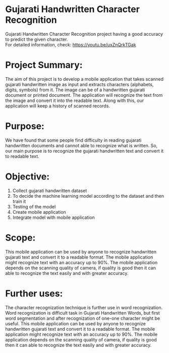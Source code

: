 # Gujarati Handwritten Character Recognition
Gujarati Handwritten Character Recognition project having a good accuracy to predict the given character.<br/>
For detailed information, check: https://youtu.be/uxZnQrkTGak

# Project Summary:
The aim of this project is to develop a mobile application that takes scanned gujarati handwritten image as input and extracts characters (alphabets, digits, symbols) from it. The
image can be of a handwritten gujarati document or printed document. The application will recognize the text from the image and convert it into the readable text. Along with this, our application will keep a history of scanned records.

# Purpose:
We have found that some people find difficulty in reading gujarati handwritten documents and cannot able to recognize what is written. So, our main purpose is to recognize the gujarati handwritten text and convert it to readable text.

# Objective:
1. Collect gujarati handwritten dataset
2. To decide the machine learning model according to the dataset and then train it
3. Testing of the model
4. Create mobile application
5. Integrate model with mobile application

# Scope:
This mobile application can be used by anyone to recognize handwritten gujarati text and
convert it to a readable format. The mobile application might recognize text with an accuracy
up to 90%. The mobile application depends on the scanning quality of camera, if quality is
good then it can able to recognize the text easily and with greater accuracy.

# Further uses:
The character recognization technique is further use in word recognization. Word recognization is difficult task in Gujarati Handwritten Words, but first word segmentation and after recognization of one-one character might be useful.
This mobile application can be used by anyone to recognize handwritten gujarati text and convert it to a readable format. The mobile application might recognize text with an accuracy up to 90%. The mobile application depends on the scanning quality of camera, if quality is good then it can able to recognize the text easily and with greater accuracy.
